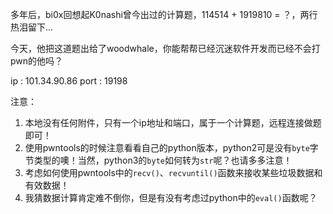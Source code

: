 多年后，bi0x回想起K0nashi曾今出过的计算题，114514 + 1919810 = ？，两行热泪留下...

今天，他把这道题出给了woodwhale，你能帮帮已经沉迷软件开发而已经不会打pwn的他吗？



ip : 101.34.90.86  port : 19198



注意：

1. 本地没有任何附件，只有一个ip地址和端口，属于一个计算题，远程连接做题即可！
2. 使用pwntools的时候注意看看自己的python版本，python2可是没有`byte`字节类型的噢！当然，python3的`byte`如何转为`str`呢？也请多多注意！
3. 考虑如何使用pwntools中的`recv()`、`recvuntil()`函数来接收某些垃圾数据和有效数据！
4. 我猜数据计算肯定难不倒你，但是有没有考虑过python中的`eval()`函数呢？